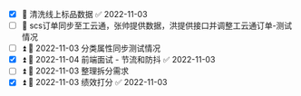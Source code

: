 - [x] 🔼 清洗线上标品数据 ✅ 2022-11-03
- [ ] 🔼 scs订单同步至工云通，张帅提供数据，洪提供接口并调整工云通订单-测试情况
- [ ] ⏫ 📅 2022-11-03 分类属性同步测试情况
- [x] ⏫ 📅 2022-11-04 前端面试 - 节流和防抖 ✅ 2022-11-03
- [ ] ⏫ 📅 2022-11-03 整理拆分需求
- [x] ⏫ 📅 2022-11-03 绩效打分 ✅ 2022-11-03
